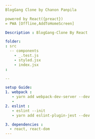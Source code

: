 ```yaml
---
BlogGang Clone by Chanon Panpila

powered by React({preact})
= PWA [Offline,AddToHomeScreen]

Description : BlogGang-Clone By React

folder:
: src
  -- components
    - _.test.js
    - styled.jsx
    - index.jsx
:

--

setup Guide: 
1. webpack :
   - yarn add webpack-dev-server --dev 
   - 
2. eslint :
   - eslint --init
   - yarn add eslint-plugin-jest --dev

3. dependencies :
  - react, react-dom
---
```

